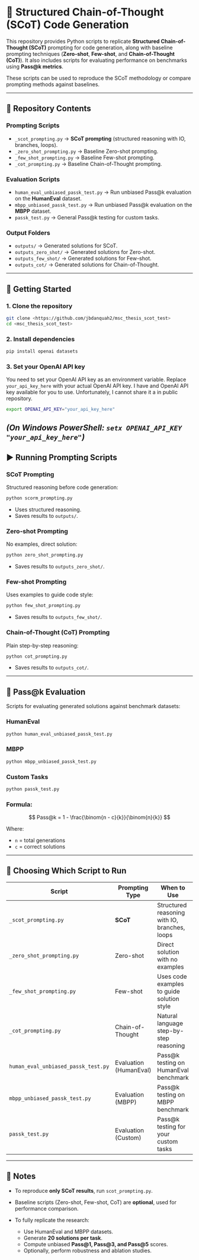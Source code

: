 
# 🧠 Structured Chain-of-Thought (SCoT) Code Generation

This repository provides Python scripts to replicate **Structured Chain-of-Thought (SCoT)** prompting for code generation, along with baseline prompting techniques (**Zero-shot**, **Few-shot**, and **Chain-of-Thought (CoT)**). It also includes scripts for evaluating performance on benchmarks using **Pass\@k metrics**.

These scripts can be used to reproduce the SCoT methodology or compare prompting methods against baselines.

---

## 📂 Repository Contents

### Prompting Scripts

* `_scot_prompting.py` → **SCoT prompting** (structured reasoning with IO, branches, loops).
* `_zero_shot_prompting.py` → Baseline Zero-shot prompting.
* `_few_shot_prompting.py` → Baseline Few-shot prompting.
* `_cot_prompting.py` → Baseline Chain-of-Thought prompting.

### Evaluation Scripts

* `human_eval_unbiased_passk_test.py` → Run unbiased Pass\@k evaluation on the **HumanEval** dataset.
* `mbpp_unbiased_passk_test.py` → Run unbiased Pass\@k evaluation on the **MBPP** dataset.
* `passk_test.py` → General Pass\@k testing for custom tasks.

### Output Folders

* `outputs/` → Generated solutions for SCoT.
* `outputs_zero_shot/` → Generated solutions for Zero-shot.
* `outputs_few_shot/` → Generated solutions for Few-shot.
* `outputs_cot/` → Generated solutions for Chain-of-Thought.

---

## 🚀 Getting Started

### 1. Clone the repository

```bash
git clone <https://github.com/jbdanquah2/msc_thesis_scot_test>
cd <msc_thesis_scot_test>
```

### 2. Install dependencies

```bash
pip install openai datasets
```

### 3. Set your OpenAI API key
You need to set your OpenAI API key as an environment variable. Replace `your_api_key_here` with your actual
OpenAI API key. I have and OpenAI API key available for you to use. Unfortunately, I cannot share it a in public repository.

```bash
export OPENAI_API_KEY="your_api_key_here"
```

## *(On Windows PowerShell: `setx OPENAI_API_KEY "your_api_key_here"`)*

## ▶️ Running Prompting Scripts

### **SCoT Prompting**

Structured reasoning before code generation:

```bash
python scorm_prompting.py
```

* Uses structured reasoning.
* Saves results to `outputs/`.

### **Zero-shot Prompting**

No examples, direct solution:

```bash
python zero_shot_prompting.py
```

* Saves results to `outputs_zero_shot/`.

### **Few-shot Prompting**

Uses examples to guide code style:

```bash
python few_shot_prompting.py
```

* Saves results to `outputs_few_shot/`.

### **Chain-of-Thought (CoT) Prompting**

Plain step-by-step reasoning:

```bash
python cot_prompting.py
```

* Saves results to `outputs_cot/`.

---

## 🧪 Pass\@k Evaluation

Scripts for evaluating generated solutions against benchmark datasets:

### HumanEval

```bash
python human_eval_unbiased_passk_test.py
```

### MBPP

```bash
python mbpp_unbiased_passk_test.py
```

### Custom Tasks

```bash
python passk_test.py
```

### Formula:

$$
Pass@k = 1 - \frac{\binom{n - c}{k}}{\binom{n}{k}}
$$

Where:

* `n` = total generations
* `c` = correct solutions

---

## 🧭 Choosing Which Script to Run

| Script                              | Prompting Type         | When to Use                                   | Output Folder        |
| ----------------------------------- | ---------------------- | --------------------------------------------- | -------------------- |
| `_scot_prompting.py`                | **SCoT**               | Structured reasoning with IO, branches, loops | `outputs/`           |
| `_zero_shot_prompting.py`           | Zero-shot              | Direct solution with no examples              | `outputs_zero_shot/` |
| `_few_shot_prompting.py`            | Few-shot               | Uses code examples to guide solution style    | `outputs_few_shot/`  |
| `_cot_prompting.py`                 | Chain-of-Thought       | Natural language step-by-step reasoning       | `outputs_cot/`       |
| `human_eval_unbiased_passk_test.py` | Evaluation (HumanEval) | Pass\@k testing on HumanEval benchmark        | N/A                  |
| `mbpp_unbiased_passk_test.py`       | Evaluation (MBPP)      | Pass\@k testing on MBPP benchmark             | N/A                  |
| `passk_test.py`                     | Evaluation (Custom)    | Pass\@k testing for your custom tasks         | N/A                  |

---

## 📄 Notes

* To reproduce **only SCoT results**, run `scot_prompting.py`.
* Baseline scripts (Zero-shot, Few-shot, CoT) are **optional**, used for performance comparison.
* To fully replicate the research:

  * Use HumanEval and MBPP datasets.
  * Generate **20 solutions per task**.
  * Compute unbiased **Pass\@1, Pass\@3, and Pass\@5** scores.
  * Optionally, perform robustness and ablation studies.


